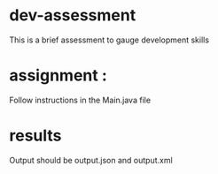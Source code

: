# dev-assessment
This is a brief assessment to gauge development skills

# assignment : 
Follow instructions in the Main.java file

# results
Output should be output.json and output.xml

